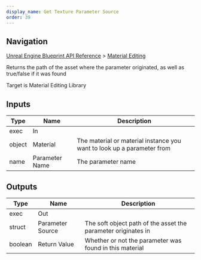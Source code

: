 ```yaml
---
display_name: Get Texture Parameter Source
order: 39
---
```

## Navigation

[Unreal Engine Blueprint API Reference](https://dev.epicgames.com/documentation/en-us/unreal-engine/BlueprintAPI) > [Material Editing](https://dev.epicgames.com/documentation/en-us/unreal-engine/BlueprintAPI/MaterialEditing)

Returns the path of the asset where the parameter originated, as well as true/false if it was found

Target is Material Editing Library

## Inputs

| Type | Name | Description |
| --- | --- | --- |
| exec | In |  |
| object | Material | The material or material instance you want to look up a parameter from |
| name | Parameter Name | The parameter name |

## Outputs

| Type | Name | Description |
| --- | --- | --- |
| exec | Out |  |
| struct | Parameter Source | The soft object path of the asset the parameter originates in |
| boolean | Return Value | Whether or not the parameter was found in this material |
